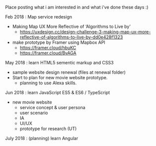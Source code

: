 Place posting what i am interested in and what i've done these days :)

Feb 2018 : Map service redesign 
- Making Map UX More Reflective of ‘Algorithms to Live by’
  - https://uxdesign.cc/design-challenge-3-making-map-ux-more-reflective-of-algorithms-to-live-by-dd0e428f1323
- make prototype by Framer using Mapbox API
  - https://framer.cloud/hbuKC
  - https://framer.cloud/BvAGA
  
  

May 2018 : learn HTML5 sementic markup and CSS3
- sample website design renewal (files at renewal folder)
- Start to plan for new movie website prototype.
  - planning to use Alexa skills.

Jun 2018 : learn JavaScript ES5 & ES6 / TypeScript
- new movie website
  - service concept & user persona
  - user scenario 
  - IA
  - UI/UX
  - prototype for research (UT)

July 2018 : (planning) learn Angular 
